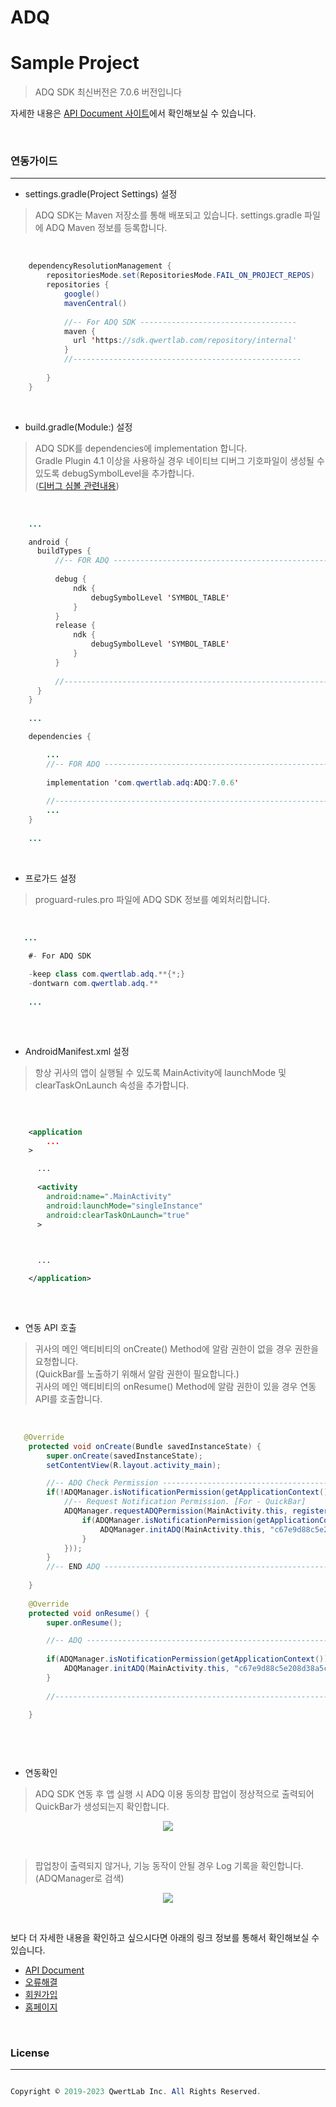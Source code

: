 # ADQ
# Sample Project

> ADQ SDK 최신버전은 7.0.6 버전입니다

자세한 내용은 <a href="https://api.qwertlab.com/adq/index.php" taregt="_blank">API Document 사이트</a>에서 확인해보실 수 있습니다.

<br>
<h3>연동가이드</h3>
<hr>

* settings.gradle(Project Settings) 설정

> ADQ SDK는 Maven 저장소를 통해 배포되고 있습니다. settings.gradle 파일에 ADQ Maven 정보를 등록합니다.
<br>

```java
    dependencyResolutionManagement {
        repositoriesMode.set(RepositoriesMode.FAIL_ON_PROJECT_REPOS)
        repositories {
            google()
            mavenCentral()
            
            //-- For ADQ SDK -----------------------------------
            maven { 
              url 'https://sdk.qwertlab.com/repository/internal' 
            }
            //---------------------------------------------------
          
        }
    }
```
<br>

* build.gradle(Module:) 설정


> ADQ SDK를 dependencies에 implementation 합니다.<br>
> Gradle Plugin 4.1 이상을 사용하실 경우 네이티브 디버그 기호파일이 생성될 수 있도록 debugSymbolLevel을 추가합니다.<br>
> (<a href='https://developer.android.com/reference/tools/gradle-api/7.3/com/android/build/api/dsl/Ndk#debugSymbolLevel()' taget='_blank'>디버그 심볼 관련내용</a>)
<br>


```java
    ...

    android {
      buildTypes {
          //-- FOR ADQ -------------------------------------------------------------------------------
          
          debug {
              ndk {
                  debugSymbolLevel 'SYMBOL_TABLE'
              }
          }
          release {
              ndk {
                  debugSymbolLevel 'SYMBOL_TABLE'
              }
          }
          
          //------------------------------------------------------------------------------------------
      }
    }
    
    ...

    dependencies {

        ...
        //-- FOR ADQ -------------------------------------------------------------------------------
        
        implementation 'com.qwertlab.adq:ADQ:7.0.6'
        
        //------------------------------------------------------------------------------------------
        ...
    }
    
    ...
```

<br>

* 프로가드 설정


> proguard-rules.pro 파일에 ADQ SDK 정보를 예외처리합니다.


<br>

```java
   ... 

    #- For ADQ SDK
    
    -keep class com.qwertlab.adq.**{*;}
    -dontwarn com.qwertlab.adq.**
    
    ... 
          
```

<br>


* AndroidManifest.xml 설정

> 항상 귀사의 앱이 실행될 수 있도록 MainActivity에 launchMode 및 clearTaskOnLaunch 속성을 추가합니다.
<br>


```XML

    <application
        ...
    >

      ...
      
      <activity
        android:name=".MainActivity"
        android:launchMode="singleInstance"
        android:clearTaskOnLaunch="true"
      >
			


      ...

    </application>
    
```

<br>

* 연동 API 호출

> 귀사의 메인 액티비티의 onCreate() Method에 알람 권한이 없을 경우 권한을 요청합니다.<br>
> (QuickBar를 노출하기 위해서 알람 권한이 필요합니다.) <br>
> 귀사의 메인 액티비티의 onResume() Method에 알람 권한이 있을 경우 연동 API를 호출합니다.
  
<br>

```java
   @Override
    protected void onCreate(Bundle savedInstanceState) {
        super.onCreate(savedInstanceState);
        setContentView(R.layout.activity_main);

        //-- ADQ Check Permission ------------------------------------------------------------------
        if(!ADQManager.isNotificationPermission(getApplicationContext())){
            //-- Request Notification Permission. [For - QuickBar]
            ADQManager.requestADQPermission(MainActivity.this, registerForActivityResult(new ActivityResultContracts.RequestPermission(), result -> {
                if(ADQManager.isNotificationPermission(getApplicationContext())){
                    ADQManager.initADQ(MainActivity.this, "c67e9d88c5e208d38a5c8c66e35a8785");
                }
            }));
        }
        //-- END ADQ -------------------------------------------------------------------------------
         
    }
    
    @Override
    protected void onResume() {
        super.onResume();

        //-- ADQ -----------------------------------------------------------------------------------
        
        if(ADQManager.isNotificationPermission(getApplicationContext())){
            ADQManager.initADQ(MainActivity.this, "c67e9d88c5e208d38a5c8c66e35a8785");
        }
        
        //------------------------------------------------------------------------------------------

    }
    
    
```

<br>

* 연동확인

> ADQ SDK 연동 후 앱 실행 시 ADQ 이용 동의창 팝업이 정상적으로 출력되어 QuickBar가 생성되는지 확인합니다.

<p align="center">
<img src='https://api.qwertlab.com/images/quickbar_img.gif' />
</p>

<br>

> 팝업창이 출력되지 않거나, 기능 동작이 안될 경우 Log 기록을 확인합니다. (ADQManager로 검색)

<p align="center">
<img src='https://api.qwertlab.com/images/adq/log.png' />
</p>

<br>

보다 더 자세한 내용을 확인하고 싶으시다면 아래의 링크 정보를 통해서 확인해보실 수 있습니다.

* <a href="https://api.qwertlab.com/adq/api_doc.php">API Document</a>
* <a href="https://api.qwertlab.com/adq/error_doc.php">오류해결</a>
* <a href="https://agent.qwertlab.com/">회원가입</a>
* <a href="https://www.qwertlab.com//">홈페이지</a>


<br>

<h3>License</h3>
<hr>

```java

Copyright © 2019-2023 QwertLab Inc. All Rights Reserved.

```




